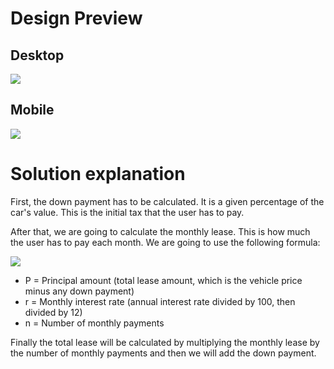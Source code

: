 <h1>Design Preview</h1>
<h2>Desktop</h2>
<img src="https://github.com/mitaka621/Car-Leasing-Calculator-Prime-Holding/assets/114015400/24783fd6-32c6-4b69-a146-c2a032b39593">
<h2>Mobile</h2>
<img src="https://github.com/mitaka621/Car-Leasing-Calculator-Prime-Holding/assets/114015400/2838549c-8bae-4a25-9c43-7de5661a4df0">
<h1>Solution explanation</h1>
<p>First, the down payment has to be calculated. It is a given percentage of the car's value. This is the initial tax that the user has to pay.</p>
<p>After that, we are going to calculate the monthly lease. This is how much the user has to pay each month. We are going to use the following formula:</p>
<img src="https://github.com/mitaka621/Car-Leasing-Calculator-Prime-Holding/assets/114015400/82a1a21c-623b-4d20-ac19-844649a96ac3">
<ul>
  <li>P = Principal amount (total lease amount, which is the vehicle price minus any down payment)</li>
  <li>r = Monthly interest rate (annual interest rate divided by 100, then divided by 12)</li>
  <li>n = Number of monthly payments</li>
</ul>
<p>Finally the total lease will be calculated by multiplying the monthly lease by the number of monthly payments and then we will add the down payment.</p>
